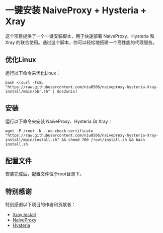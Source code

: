 # 一键安装 NaiveProxy + Hysteria + Xray

这个项目提供了一个一键安装脚本，用于快速部署 NaiveProxy、Hysteria 和 Xray 的联合使用。通过这个脚本，你可以轻松地搭建一个高性能的代理服务。

## 优化Linux

运行以下命令来优化Linux：

```
bash <(curl -fsSL "https://raw.githubusercontent.com/niu0506/naiveproxy-hysteria-Xray-install/main/bbr.sh" | dos2unix)

```

## 安装

运行以下命令来安装 NaiveProxy、Hysteria 和 Xray：

```
wget -P /root -N --no-check-certificate "https://raw.githubusercontent.com/niu0506/naiveproxy-hysteria-Xray-install/main/install.sh" && chmod 700 /root/install.sh && bash install.sh

```

## 配置文件

安装完成后，配置文件位于root目录下。

## 特别感谢

特别感谢以下项目的作者和贡献者：

- [Xray Install](https://github.com/xtls/Xray-core)
- [NaiveProxy](https://github.com/klzgrad/naiveproxy)
- [Hysteria](https://github.com/HyNetwork/hysteria)







